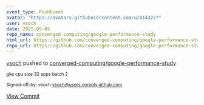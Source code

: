 ```yaml
---
event_type: PushEvent
avatar: "https://avatars.githubusercontent.com/u/814322?"
user: vsoch
date: 2025-05-05
repo_name: converged-computing/google-performance-study
html_url: https://github.com/converged-computing/google-performance-study/commit/32fae811180e66182e7fa64c5e0a221912d6d400
repo_url: https://github.com/converged-computing/google-performance-study
---
```


<a href='https://github.com/vsoch' target='_blank'>vsoch</a> pushed to <a href='https://github.com/converged-computing/google-performance-study' target='_blank'>converged-computing/google-performance-study</a>

<small>gke cpu size 32 apps batch 2

Signed-off-by: vsoch <vsoch@users.noreply.github.com></small>

<a href='https://github.com/converged-computing/google-performance-study/commit/32fae811180e66182e7fa64c5e0a221912d6d400' target='_blank'>View Commit</a>